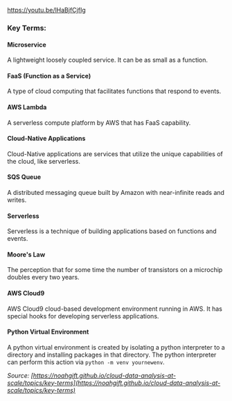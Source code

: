 https://youtu.be/lHaBjfCjfIg

### Key Terms:

#### Microservice

A lightweight loosely coupled service. It can be as small as a function.

#### FaaS (Function as a Service)

A type of cloud computing that facilitates functions that respond to events.

#### AWS Lambda

A serverless compute platform by AWS that has FaaS capability.

#### Cloud-Native Applications

Cloud-Native applications are services that utilize the unique capabilities of the cloud, like serverless.

#### SQS Queue

A distributed messaging queue built by Amazon with near-infinite reads and writes.

#### Serverless

Serverless is a technique of building applications based on functions and events.

#### Moore's Law

The perception that for some time the number of transistors on a microchip doubles every two years.

#### AWS Cloud9

AWS Cloud9 cloud-based development environment running in AWS. It has special hooks for developing serverless applications.

#### Python Virtual Environment

A python virtual environment is created by isolating a python interpreter to a directory and installing packages in that directory. The python interpreter can perform this action via `python -m venv yournewenv`.

_Source: [https://noahgift.github.io/cloud-data-analysis-at-scale/topics/key-terms](https://noahgift.github.io/cloud-data-analysis-at-scale/topics/key-terms)_